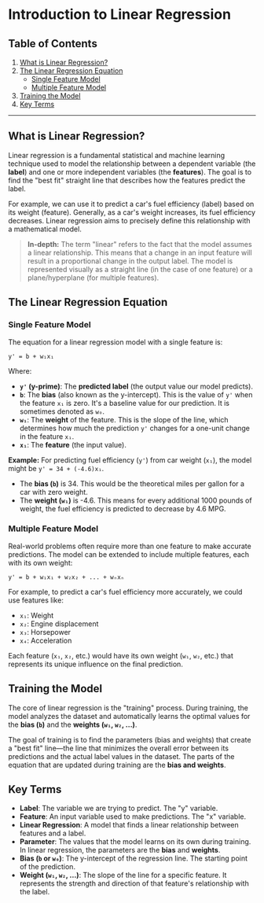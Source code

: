 # Introduction to Linear Regression

## Table of Contents
1. [What is Linear Regression?](#what-is-linear-regression)
2. [The Linear Regression Equation](#the-linear-regression-equation)
   - [Single Feature Model](#single-feature-model)
   - [Multiple Feature Model](#multiple-feature-model)
3. [Training the Model](#training-the-model)
4. [Key Terms](#key-terms)

---

## What is Linear Regression?
Linear regression is a fundamental statistical and machine learning technique used to model the relationship between a dependent variable (the **label**) and one or more independent variables (the **features**). The goal is to find the "best fit" straight line that describes how the features predict the label.

For example, we can use it to predict a car's fuel efficiency (label) based on its weight (feature). Generally, as a car's weight increases, its fuel efficiency decreases. Linear regression aims to precisely define this relationship with a mathematical model.

> **In-depth:** The term "linear" refers to the fact that the model assumes a linear relationship. This means that a change in an input feature will result in a proportional change in the output label. The model is represented visually as a straight line (in the case of one feature) or a plane/hyperplane (for multiple features).

## The Linear Regression Equation

### Single Feature Model
The equation for a linear regression model with a single feature is:

`y' = b + w₁x₁`

Where:
- **`y'` (y-prime)**: The **predicted label** (the output value our model predicts).
- **`b`**: The **bias** (also known as the y-intercept). This is the value of `y'` when the feature `x₁` is zero. It's a baseline value for our prediction. It is sometimes denoted as `w₀`.
- **`w₁`**: The **weight** of the feature. This is the slope of the line, which determines how much the prediction `y'` changes for a one-unit change in the feature `x₁`.
- **`x₁`**: The **feature** (the input value).

**Example:** For predicting fuel efficiency (`y'`) from car weight (`x₁`), the model might be `y' = 34 + (-4.6)x₁`.
- The **bias (`b`)** is 34. This would be the theoretical miles per gallon for a car with zero weight.
- The **weight (`w₁`)** is -4.6. This means for every additional 1000 pounds of weight, the fuel efficiency is predicted to decrease by 4.6 MPG.

### Multiple Feature Model
Real-world problems often require more than one feature to make accurate predictions. The model can be extended to include multiple features, each with its own weight:

`y' = b + w₁x₁ + w₂x₂ + ... + wₙxₙ`

For example, to predict a car's fuel efficiency more accurately, we could use features like:
- `x₁`: Weight
- `x₂`: Engine displacement
- `x₃`: Horsepower
- `x₄`: Acceleration

Each feature (`x₁`, `x₂`, etc.) would have its own weight (`w₁`, `w₂`, etc.) that represents its unique influence on the final prediction.

## Training the Model
The core of linear regression is the "training" process. During training, the model analyzes the dataset and automatically learns the optimal values for the **bias (`b`)** and the **weights (`w₁`, `w₂`, ...)**.

The goal of training is to find the parameters (bias and weights) that create a "best fit" line—the line that minimizes the overall error between its predictions and the actual label values in the dataset. The parts of the equation that are updated during training are the **bias and weights**.

## Key Terms
- **Label**: The variable we are trying to predict. The "y" variable.
- **Feature**: An input variable used to make predictions. The "x" variable.
- **Linear Regression**: A model that finds a linear relationship between features and a label.
- **Parameter**: The values that the model learns on its own during training. In linear regression, the parameters are the **bias** and **weights**.
- **Bias (`b` or `w₀`)**: The y-intercept of the regression line. The starting point of the prediction.
- **Weight (`w₁`, `w₂`, ...)**: The slope of the line for a specific feature. It represents the strength and direction of that feature's relationship with the label.
